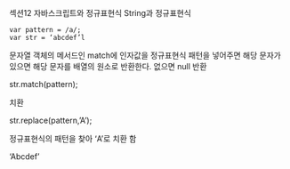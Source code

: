 섹션12 자바스크립트와 정규표현식
String과 정규표현식
```
var pattern = /a/;
var str = ‘abcdef’l
```
문자열 객체의 메서드인 match에 인자값을 정규표현식 패턴을 넣어주면 해당 문자가 있으면 해당 문자를 배열의 원소로 반환한다. 없으면 null 반환

str.match(pattern);

치환

str.replace(pattern,’A’);

정규표현식의 패턴을 찾아 ‘A’로 치환 함

‘Abcdef’
